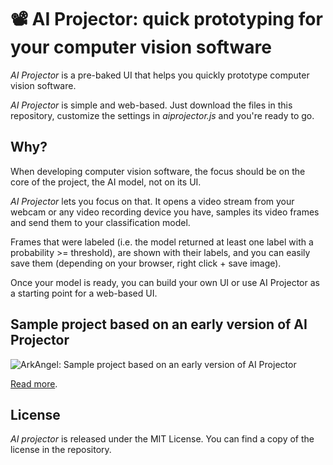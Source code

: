 # &#x1F4FD; AI Projector: quick prototyping for your computer vision software

*AI Projector* is a pre-baked UI that helps you quickly prototype computer vision software.

*AI Projector* is simple and web-based. Just download the files in this repository, customize the settings in *aiprojector.js* and you're ready to go.

## Why?
When developing computer vision software, the focus should be on the core of the project, the AI model, not on its UI.

*AI Projector* lets you focus on that. It opens a video stream from your webcam or any video recording device you have, samples its video frames and send them to your classification model.

Frames that were labeled (i.e. the model returned at least one label with a probability >= threshold), are shown with their labels, and you can easily save them (depending on your browser, right click + save image).

Once your model is ready, you can build your own UI or use AI Projector as a starting point for a web-based UI.

## Sample project based on an early version of AI Projector
![ArkAngel: Sample project based on an early version of AI Projector](https://i1.wp.com/domdefelice.net/wp-content/uploads/2018/10/Screenshot-from-2018-10-22-06-23-33.png "ArkAngel: Sample project based on an early version of AI Projector")

[Read more](https://domdefelice.net/2018/10/22/ai-computer-vision-hackathon/).

## License
*AI projector* is released under the MIT License. You can find a copy of the license in the repository.
